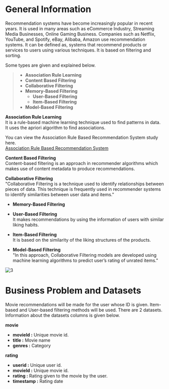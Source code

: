 # General Information
Recommendation systems have become increasingly popular in recent years. It is used in many areas such as eCommerce Industry, Streaming Media Businesses, Online Gaming Business. Companies such as Netflix, YouTube, and Spotify, eBay, Alibaba, Amazon use recommendation systems. It can be defined as, systems that recommend products or services to users using various techniques. It is based on filtering and sorting.  

Some types are given and explained below.
> - **Association Rule Learning**  
> - **Content Based Filtering**  
> - **Collaborative Filtering** 
>  - **Memory-Based Filtering**
>    - **User-Based Filtering**
>    - **Item-Based Filtering**
>   - **Model-Based Filtering** 
  
**Association Rule Learning**  
It is a rule-based machine learning technique used to find patterns in data. It uses the apriori algorithm to find associations.  

You can view the Association Rule Based Recommendation System study here.  
[Association Rule Based Recommendation System](https://www.kaggle.com/code/omrttn/association-rule-based-recommendation-system)

**Content Based Filtering**  
Content-based filtering is an approach in recommender algorithms which makes use of content metadata to produce recommendations.

**Collaborative Filtering**  
"Collaborative Filtering is a technique used to identify relationships between pieces of data. This technique is frequently used in recommender systems to identify similarities between user data and items."
 - **Memory-Based Filtering**  
  - **User-Based Filtering**  
  It makes recommendations by using the information of users with similar liking habits.
  
  - **Item-Based Filtering**  
  It is based on the similarity of the liking structures of the products. 
  
 - **Model-Based Filtering**  
 "In this approach, Collaborative Filtering models are developed using machine learning algorithms to predict user’s rating of unrated items."  
   
     
   
![3](https://user-images.githubusercontent.com/78654212/208479033-496669da-1a24-40ee-95e7-807b6d103dfd.PNG)

  
  
# Business Problem and Datasets

Movie recommendations will be made for the user whose ID is given. Item-based and User-based filtering
methods will be used. There are 2 datasets. Information about the datasets columns is given below.  

**movie**
- **movieId :** Unique movie id.  
- **title :** Movie name
- **genres :** Category

**rating**
- **userid :** Unique user id.
- **movieId :** Unique movie id.
- **rating :** Rating given to the movie by the user.
- **timestamp :** Rating date
